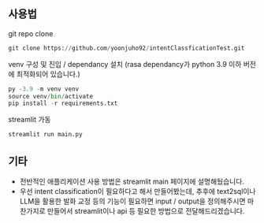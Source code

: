 ## 사용법

git repo clone
```python
git clone https://github.com/yoonjuho92/intentClassficationTest.git
```

venv 구성 및 진입 / dependancy 설치
(rasa dependancy가 python 3.9 이하 버전에 최적화되어 있습니다.)
```python
py -3.9 -m venv venv
source venv/bin/activate
pip install -r requirements.txt
```

streamlit 가동
```python
streamlit run main.py
```

## 기타

- 전반적인 애플리케이션 사용 방법은 streamlit main 페이지에 설명해뒀습니다.
- 우선 intent classification이 필요하다고 해서 만들어봤는데, 추후에 text2sql이나 LLM을 활용한 발화 교정 등의 기능이 필요하면 input / output을 정의해주시면 마찬가지로 만들어서 streamlit이나 api 등 필요한 방법으로 전달해드리겠습니다.
